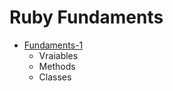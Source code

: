 # Ruby Fundaments

- [Fundaments-1](./Fundaments-1/Fundaments-1.md)
    - Vraiables
    - Methods
    - Classes